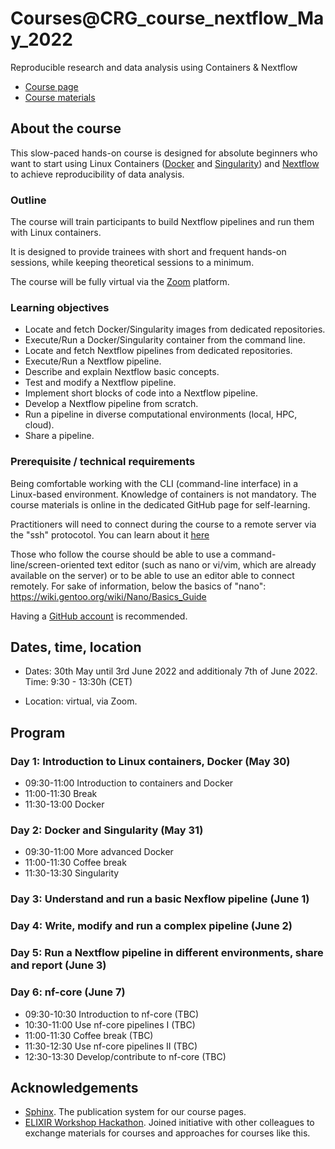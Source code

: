 # Courses@CRG_course_nextflow_May_2022

Reproducible research and data analysis using Containers & Nextflow

* [Course page](https://www.crg.eu/en/event/coursescrg-reproducible-research-and-data-analysis-using-containers-nextflow-2022)
* [Course materials](https://biocorecrg.github.io/CoursesCRG_Containers_Nextflow_May_2022)


## About the course

This slow-paced hands-on course is designed for absolute beginners who want to start using Linux Containers ([Docker](https://www.docker.com/) and [Singularity](https://www.apptainer.org/)) and [Nextflow](https://www.nextflow.io) to achieve reproducibility of data analysis. 

### Outline

The course will train participants to build Nextflow pipelines and run them with Linux containers.

It is designed to provide trainees with short and frequent hands-on sessions, while keeping theoretical sessions to a minimum.

The course will be fully virtual via the [Zoom](https://zoom.us/) platform.

<!--Trainees will work in a dedicated [AWS environment](https://en.wikipedia.org/wiki/AWS).-->


### Learning objectives

* Locate and fetch Docker/Singularity images from dedicated repositories.
* Execute/Run a Docker/Singularity container from the command line.
* Locate and fetch Nextflow pipelines from dedicated repositories.
* Execute/Run a Nextflow pipeline.
* Describe and explain Nextflow basic concepts.
* Test and modify a Nextflow pipeline.
* Implement short blocks of code into a Nextflow pipeline.
* Develop a Nextflow pipeline from scratch.
* Run a pipeline in diverse computational environments (local, HPC, cloud).
* Share a pipeline.

### Prerequisite / technical requirements

Being comfortable working with the CLI (command-line interface) in a Linux-based environment.
Knowledge of containers is not mandatory. The course materials is online in the dedicated GitHub page for self-learning.

Practitioners will need to connect during the course to a remote server via the "ssh" protocotol. You can learn about it [here](https://www.hostinger.com/tutorials/ssh-tutorial-how-does-ssh-work)

Those who follow the course should be able to use a command-line/screen-oriented text editor (such as nano or vi/vim, which are already available on the server) or to be able to use an editor able to connect remotely. For sake of information, below the basics of "nano":
https://wiki.gentoo.org/wiki/Nano/Basics_Guide

Having a [GitHub account](https://github.com/join) is recommended. 

## Dates, time, location

* Dates: 30th May until 3rd June 2022 and additionaly 7th of June 2022. Time: 9:30 - 13:30h (CET)

* Location: virtual, via Zoom.

## Program
 
### Day 1: Introduction to Linux containers, Docker (May 30)

* 09:30-11:00 Introduction to containers and Docker
* 11:00-11:30 Break
* 11:30-13:00 Docker

### Day 2: Docker and Singularity (May 31)

* 09:30-11:00 More advanced Docker
* 11:00-11:30 Coffee break
* 11:30-13:30 Singularity

### Day 3: Understand and run a basic Nexflow pipeline (June 1)



### Day 4: Write, modify and run a complex pipeline (June 2)


### Day 5: Run a Nextflow pipeline in different environments, share and report (June 3)



### Day 6: nf-core (June 7)

* 09:30-10:30 Introduction to nf-core (TBC)
* 10:30-11:00 Use nf-core pipelines I (TBC)
* 11:00-11:30 Coffee break (TBC)
* 11:30-12:30 Use nf-core pipelines II (TBC)
* 12:30-13:30 Develop/contribute to nf-core (TBC)

## Acknowledgements

* [Sphinx](https://www.sphinx-doc.org/). The publication system for our course pages.
* [ELIXIR Workshop Hackathon](https://github.com/vibbits/containers-workflow-hackathon). Joined initiative with other colleagues to exchange materials for courses and approaches for courses like this.
